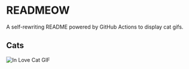 # READMEOW

A self-rewriting README powered by GitHub Actions to display cat gifs.

## Cats

![In Love Cat GIF](https://media1.giphy.com/media/v1.Y2lkPTlhY2QwMmRhb3BlOWV2dTlrem1uZmZzcWl0eGtncXFueXJmZDY1djByb3p4MW1mOSZlcD12MV9naWZzX3NlYXJjaCZjdD1n/MDJ9IbxxvDUQM/200.gif)
